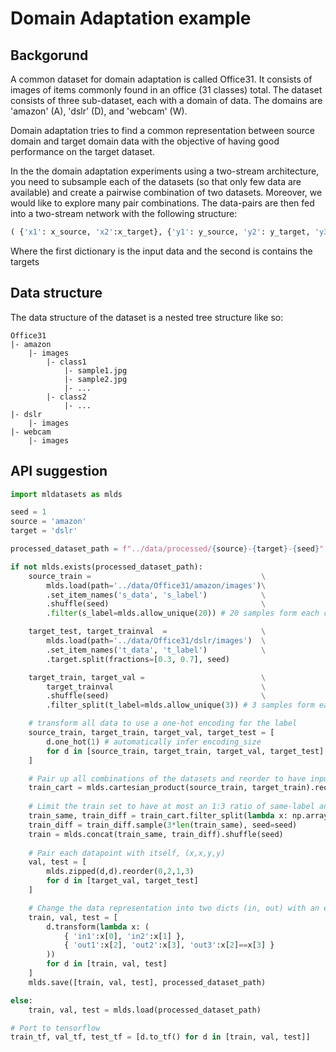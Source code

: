 # Domain Adaptation example

## Backgorund

A common dataset for domain adaptation is called Office31.
It consists of images of items commonly found in an office (31 classes) total.
The dataset consists of three sub-dataset, each with a domain of data. The domains are 'amazon' (A), 'dslr' (D), and 'webcam' (W).

Domain adaptation tries to find a common representation between source domain and target domain data with the objective of having good performance on the target dataset.

In the the domain adaptation experiments using a two-stream architecture, you need to subsample each of the datasets (so that only few data are available) and create a pairwise combination of two datasets. 
Moreover, we would like to explore many pair combinations.
The data-pairs are then fed into a two-stream network with the following structure: 
```python
( {'x1': x_source, 'x2':x_target}, {'y1': y_source, 'y2': y_target, 'y3':labels_equal_flag} )
```
Where the first dictionary is the input data and the second is contains the targets

## Data structure
The data structure of the dataset is a nested tree structure like so:

```
Office31
|- amazon
    |- images
        |- class1
            |- sample1.jpg
            |- sample2.jpg
            |- ...
        |- class2
            |- ...
|- dslr
    |- images
|- webcam
    |- images
```

## API suggestion
```python
import mldatasets as mlds

seed = 1
source = 'amazon'
target = 'dslr'

processed_dataset_path = f"../data/processed/{source}-{target}-{seed}"

if not mlds.exists(processed_dataset_path):
    source_train =                                      \
        mlds.load(path='../data/Office31/amazon/images')\
        .set_item_names('s_data', 's_label')            \
        .shuffle(seed)                                  \
        .filter(s_label=mlds.allow_unique(20)) # 20 samples form each class

    target_test, target_trainval  =                     \
        mlds.load(path='../data/Office31/dslr/images')  \
        .set_item_names('t_data', 't_label')            \
        .target.split(fractions=[0.3, 0.7], seed)

    target_train, target_val =                          \
        target_trainval                                 \
        .shuffle(seed)                                  \
        .filter_split(t_label=mlds.allow_unique(3)) # 3 samples form each class in first dataset

    # transform all data to use a one-hot encoding for the label
    source_train, target_train, target_val, target_test = [
        d.one_hot(1) # automatically infer encoding_size
        for d in [source_train, target_train, target_val, target_test]
    ]

    # Pair up all combinations of the datasets and reorder to have inputs first and targets last
    train_cart = mlds.cartesian_product(source_train, target_train).reorder(0,2,1,3)
    
    # Limit the train set to have at most an 1:3 ratio of same-label and different-label pairs
    train_same, train_diff = train_cart.filter_split(lambda x: np.array_equal(x[2], x[3]))
    train_diff = train_diff.sample(3*len(train_same), seed=seed)
    train = mlds.concat(train_same, train_diff).shuffle(seed)
    
    # Pair each datapoint with itself, (x,x,y,y)  
    val, test = [
        mlds.zipped(d,d).reorder(0,2,1,3)
        for d in [target_val, target_test]
    ]

    # Change the data representation into two dicts (in, out) with an extra label in out
    train, val, test = [
        d.transform(lambda x: (
            { 'in1':x[0], 'in2':x[1] }, 
            { 'out1':x[2], 'out2':x[3], 'out3':x[2]==x[3] }
        ))
        for d in [train, val, test]
    ]
    mlds.save([train, val, test], processed_dataset_path)

else:
    train, val, test = mlds.load(processed_dataset_path)

# Port to tensorflow
train_tf, val_tf, test_tf = [d.to_tf() for d in [train, val, test]]

```